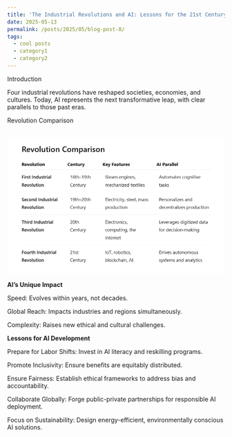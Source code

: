```yaml
---
title: 'The Industrial Revolutions and AI: Lessons for the 21st Century'
date: 2025-05-13
permalink: /posts/2025/05/blog-post-8/
tags:
  - cool posts
  - category1
  - category2
---
```

Introduction

Four industrial revolutions have reshaped societies, economies, and cultures. Today, AI represents the next transformative leap, with clear parallels to those past eras.

Revolution Comparison

<br/><img src='/images/AI and industry.png'><br/>


**AI’s Unique Impact**

Speed: Evolves within years, not decades.

Global Reach: Impacts industries and regions simultaneously.

Complexity: Raises new ethical and cultural challenges.


**Lessons for AI Development**

Prepare for Labor Shifts: Invest in AI literacy and reskilling programs.

Promote Inclusivity: Ensure benefits are equitably distributed.

Ensure Fairness: Establish ethical frameworks to address bias and accountability.

Collaborate Globally: Forge public-private partnerships for responsible AI deployment.

Focus on Sustainability: Design energy-efficient, environmentally conscious AI solutions.
